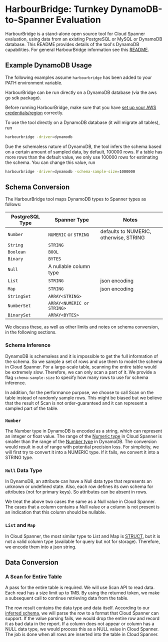 # HarbourBridge: Turnkey DynamoDB-to-Spanner Evaluation

HarbourBridge is a stand-alone open source tool for Cloud Spanner evaluation,
using data from an existing PostgreSQL or MySQL or DynamoDB database. This
README provides details of the tool's DynamoDB capabilities. For general
HarbourBridge information see this [README](https://github.com/cloudspannerecosystem/harbourbridge#harbourbridge-turnkey-spanner-evaluation).

## Example DynamoDB Usage

The following examples assume `harbourbridge` has been added to your PATH
environment variable.

HarbourBridge can be run directly on a DynamoDB database (via the aws go sdk
package).

Before running HarbourBridge, make sure that you have
[set up your AWS credentials/region](https://docs.aws.amazon.com/sdk-for-go/v1/developer-guide/configuring-sdk.html)
correctly.

To use the tool directly on a DynamoDB database (it will migrate all tables),
run

```sh
harbourbridge -driver=dynamodb
```

Due the schemaless nature of DynamoDB, the tool infers the schema based on a
certain amount of sampled data, by default, 100000 rows. If a table has more
rows than the default value, we only use 100000 rows for estimating the schema.
You can change this value, run

```sh
harbourbridge -driver=dynamodb -schema-sample-size=1000000
```

## Schema Conversion

The HarbourBridge tool maps DynamoDB types to Spanner types as follows:

| PostgreSQL Type    | Spanner Type               | Notes                                     |
| ------------------ | -------------------------- | ----------------------------------------- |
| `Number`           | `NUMERIC` or `STRING`      | defaults to NUMERIC, otherwise, STRING    |
| `String`           | `STRING`                   |                                           |
| `Boolean`          | `BOOL`                     |                                           |
| `Binary`           | `BYTES`                    |                                           |
| `Null`             | A nullable column type     |                                           |
| `List`             | `STRING`                   | json encoding                             |
| `Map`              | `STRING`                   | json encoding                             |
| `StringSet`        | `ARRAY<STRING>`            |                                           |
| `NumberSet`        | `ARRAY<NUMERIC or STRING>` |                                           |
| `BinarySet`        | `ARRAY<BYTES>`             |                                           |

We discuss these, as well as other limits and notes on schema conversion, in the
following sections.

### Schema Inference

DynamoDB is schemaless and it is impossible to get the full information of the
schema. So we sample a set of rows and use them to model the schema in Cloud
Spanner. For a large-scale table, scanning the entire table would be extremely
slow. Therefore, we can only scan a part of it. We provide a flag
`schema-sample-size` to specify how many rows to use for schema inference.

In addition, for the performance purpose, we choose to call Scan on the table
instead of randomly sample rows. This might be biased but we believe that the 
result of Scan is not order-guaranteed and it can represent a sampled part
of the table.

### `Number`

The Number type in DynamoDB is encoded as a string, which can represent an
integer or float value. The range of the
[Numeric type](https://cloud.google.com/spanner/docs/storing-numeric-data)
in Cloud Spanner is smaller than the range of the
[Number type](https://docs.aws.amazon.com/amazondynamodb/latest/developerguide/HowItWorks.NamingRulesDataTypes.html)
in DynamoDB. The conversion would result in out of range with potential
precision loss. For simplicity, we will first try to convert it into a NUMERIC
type. If it fails, we convert it into a STRING type. 

### `Null` Data Type

In DynamoDB, an attribute can have a Null data type that represents an unknown
or undefined state. Also, each row defines its own schema for attributes (not
for primary keys). So attributes can be absent in rows. 

We treat the above two cases the same as a Null value in Cloud Spanner. The
cases that a column contains a Null value or a column is not present is an
indication that this column should be nullable.

### `List` and `Map`

In Cloud Spanner, the most similar type to List and Map is
[STRUCT](https://cloud.google.com/spanner/docs/data-types#struct_type), but it
is not a valid column type (available for query but not for storage).
Therefore, we encode them into a json string. 

## Data Conversion

### A Scan for Entire Table

A pass for the entire table is required. We will use Scan API to read data. Each
read has a size limit up to 1MB. By using the returned token, we make a
subsequent call to continue retrieving data from the table.

The row result contains the data type and data itself. According to our
[inferred schema](#schema_inference), we will parse the row to a format that
Cloud Spanner can support. If the value parsing fails, we would drop the entire
row and record it as bad data in the report. If a column does not appear or 
column has a NULL data type, we would process this as a NULL value in Cloud Spanner. 
The job is done when all rows are inserted into the table in Cloud Spanner. 
